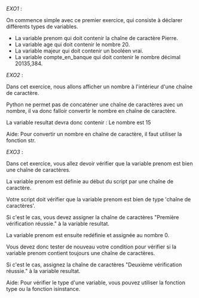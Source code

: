 *EXO1* :

On commence simple avec ce premier exercice, qui consiste à déclarer différents types de variables.

- La variable prenom qui doit contenir la chaîne de caractère Pierre.
- La variable age qui doit contenir le nombre 20.
- La variable majeur qui doit contenir un booléen vrai.
- La variable compte_en_banque qui doit contenir le nombre décimal 20135,384.


*EXO2* :

Dans cet exercice, nous allons afficher un nombre à l'intérieur d'une chaîne de caractère.

Python ne permet pas de concaténer une chaîne de caractères avec un nombre, il va donc falloir convertir le nombre en chaîne de caractère.

La variable resultat devra donc contenir :
Le nombre est 15

Aide: Pour convertir un nombre en chaîne de caractère, il faut utiliser la fonction str.


*EXO3* : 

Dans cet exercice, vous allez devoir vérifier que la variable prenom est bien une chaîne de caractères.

La variable prenom est définie au début du script par une chaîne de caractère.

Votre script doit vérifier que la variable prenom est bien de type 'chaîne de caractères'.

Si c'est le cas, vous devez assigner la chaîne de caractères "Première vérification réussie." à la variable resultat.

La variable prenom est ensuite redéfinie et assignée au nombre 0.

Vous devez donc tester de nouveau votre condition pour vérifier si la variable prenom contient toujours une chaîne de caractères.

Si c'est le cas, assignez la chaîne de caractères "Deuxième vérification réussie." à la variable resultat.

Aide: Pour vérifier le type d'une variable, vous pouvez utiliser la fonction type ou la fonction isinstance.
